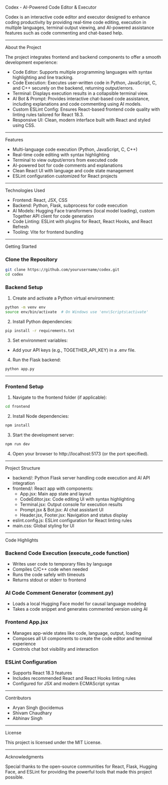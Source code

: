 Codex - AI-Powered Code Editor & Executor

Codex is an interactive code editor and executor designed to enhance coding productivity by providing real-time code editing, execution in multiple languages, terminal output viewing, and AI-powered assistance features such as code commenting and chat-based help.

---

About the Project

The project integrates frontend and backend components to offer a smooth development experience:

- Code Editor: Supports multiple programming languages with syntax highlighting and line tracking.
- Code Execution: Executes user-written code in Python, JavaScript, C, and C++ securely on the backend, returning output/errors.
- Terminal: Displays execution results in a collapsible terminal view.
- AI Bot & Prompt: Provides interactive chat-based code assistance, including explanations and code commenting using AI models.
- Custom ESLint Config: Ensures React-based frontend code quality with linting rules tailored for React 18.3.
- Responsive UI: Clean, modern interface built with React and styled using CSS.

---

Features

- Multi-language code execution (Python, JavaScript, C, C++)
- Real-time code editing with syntax highlighting
- Terminal to view output/errors from executed code
- AI-powered bot for code comments and explanations
- Clean React UI with language and code state management
- ESLint configuration customized for React projects

---

Technologies Used

- Frontend: React, JSX, CSS  
- Backend: Python, Flask, subprocess for code execution  
- AI Models: Hugging Face transformers (local model loading), custom Together API client for code generation  
- Code Linting: ESLint with plugins for React, React Hooks, and React Refresh  
- Tooling: Vite for frontend bundling  

---

Getting Started

### Clone the Repository

```bash
git clone https://github.com/yourusername/codex.git
cd codex
```

### Backend Setup

1. Create and activate a Python virtual environment:

```bash
python -m venv env
source env/bin/activate  # On Windows use 'env\Scripts\activate'
```

2. Install Python dependencies:

```bash
pip install -r requirements.txt
```

3. Set environment variables:

- Add your API keys (e.g., TOGETHER_API_KEY) in a .env file.

4. Run the Flask backend:

```bash
python app.py
```

---

### Frontend Setup

1. Navigate to the frontend folder (if applicable):

```bash
cd frontend
```

2. Install Node dependencies:

```bash
npm install
```

3. Start the development server:

```bash
npm run dev
```

4. Open your browser to http://localhost:5173 (or the port specified).

---

Project Structure

- backend/: Python Flask server handling code execution and AI API integration  
- frontend/: React app with components:
  - App.jsx: Main app state and layout  
  - CodeEditor.jsx: Code editing UI with syntax highlighting  
  - Terminal.jsx: Output console for execution results  
  - Prompt.jsx & Bot.jsx: AI chat assistant UI  
  - Header.jsx, Footer.jsx: Navigation and status display  
- eslint.config.js: ESLint configuration for React linting rules  
- main.css: Global styling for UI  

---

Code Highlights

### Backend Code Execution (execute_code function)

- Writes user code to temporary files by language
- Compiles C/C++ code when needed
- Runs the code safely with timeouts
- Returns stdout or stderr to frontend

### AI Code Comment Generator (comment.py)

- Loads a local Hugging Face model for causal language modeling
- Takes a code snippet and generates commented version using AI

### Frontend App.jsx

- Manages app-wide states like code, language, output, loading
- Composes all UI components to create the code editor and terminal experience
- Controls chat bot visibility and interaction

### ESLint Configuration

- Supports React 18.3 features
- Includes recommended React and React Hooks linting rules
- Configured for JSX and modern ECMAScript syntax

---

Contributors

- Aryan Singh @ocidemus  
- Shivam Chaudhary  
- Abhinav Singh 

---

License

This project is licensed under the MIT License.

---

Acknowledgments

Special thanks to the open-source communities for React, Flask, Hugging Face, and ESLint for providing the powerful tools that made this project possible.
